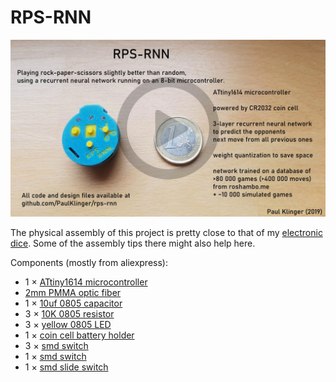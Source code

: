 # RPS-RNN

[![](video_link_image.jpg)](https://youtu.be/iuTKBHW0OaU "Project video")

The physical assembly of this project is pretty close to that of my [electronic dice](https://github.com/PaulKlinger/ndice). Some of the assembly tips there might also help here.

Components (mostly from aliexpress):
- 1 × [ATtiny1614 microcontroller](https://octopart.com/attiny1614-ssfr-microchip-82181131)
- [2mm PMMA optic fiber](https://www.aliexpress.com/item/5mX-Transparent-side-glow-plastic-PMMA-fiber-optic-cable-solid-core-optic-cable-diameter-2mm-3mm/32807597828.html)
- 1 × [10uf 0805 capacitor](https://www.aliexpress.com/item/100pcs-3-3PF-47UF-0805-SMD-100V-X7R-10-100nf-0-1uf-104K-104-22UF-4/32882102243.html)
- 3 × [10K 0805 resistor](https://www.aliexpress.com/item/100Pcs-0805-SMD-1-4W-0R-10M-chip-resistor-0-10R-100R-220R-330R-470R-1K/32858225842.html)
- 3 × [yellow 0805 LED](https://www.aliexpress.com/item/Free-Ship-100PCS-0805-light-emitting-diode-SMD-LED-bead-Red-Yellow-Green-White-Blue-Orange/32871959868.html)
- 1 × [coin cell battery holder](https://www.aliexpress.com/item/10PCS-Battery-Button-Cell-Holder-Socket-Case-CR2032-battery-holder-2032/32819924096.html)
- 3 × [smd switch](https://www.aliexpress.com/item/32752150129.html)
- 1 × [smd switch](https://www.aliexpress.com/item/32752118872.html)
- 1 × [smd slide switch](https://www.aliexpress.com/item/32967873133.html)
